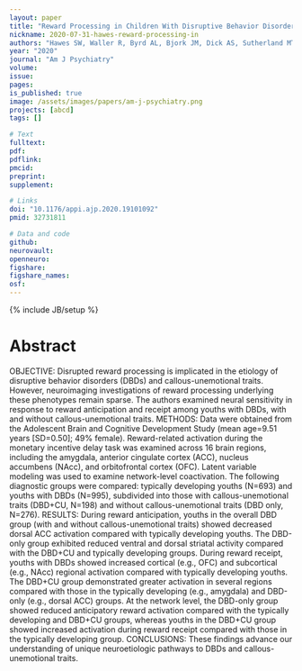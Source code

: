 ```yaml
---
layout: paper
title: "Reward Processing in Children With Disruptive Behavior Disorders and Callous-Unemotional Traits in the ABCD Study"
nickname: 2020-07-31-hawes-reward-processing-in
authors: "Hawes SW, Waller R, Byrd AL, Bjork JM, Dick AS, Sutherland MT, Riedel MC, Tobia MJ, Thomson N, Laird AR, Gonzalez R"
year: "2020"
journal: "Am J Psychiatry"
volume:
issue:
pages:
is_published: true
image: /assets/images/papers/am-j-psychiatry.png
projects: [abcd]
tags: []

# Text
fulltext:
pdf:
pdflink:
pmcid:
preprint:
supplement:

# Links
doi: "10.1176/appi.ajp.2020.19101092"
pmid: 32731811

# Data and code
github:
neurovault:
openneuro:
figshare:
figshare_names:
osf:
---
```

{% include JB/setup %}

# Abstract

OBJECTIVE: Disrupted reward processing is implicated in the etiology of disruptive behavior disorders (DBDs) and callous-unemotional traits. However, neuroimaging investigations of reward processing underlying these phenotypes remain sparse. The authors examined neural sensitivity in response to reward anticipation and receipt among youths with DBDs, with and without callous-unemotional traits. METHODS: Data were obtained from the Adolescent Brain and Cognitive Development Study (mean age=9.51 years [SD=0.50]; 49% female). Reward-related activation during the monetary incentive delay task was examined across 16 brain regions, including the amygdala, anterior cingulate cortex (ACC), nucleus accumbens (NAcc), and orbitofrontal cortex (OFC). Latent variable modeling was used to examine network-level coactivation. The following diagnostic groups were compared: typically developing youths (N=693) and youths with DBDs (N=995), subdivided into those with callous-unemotional traits (DBD+CU, N=198) and without callous-unemotional traits (DBD only, N=276). RESULTS: During reward anticipation, youths in the overall DBD group (with and without callous-unemotional traits) showed decreased dorsal ACC activation compared with typically developing youths. The DBD-only group exhibited reduced ventral and dorsal striatal activity compared with the DBD+CU and typically developing groups. During reward receipt, youths with DBDs showed increased cortical (e.g., OFC) and subcortical (e.g., NAcc) regional activation compared with typically developing youths. The DBD+CU group demonstrated greater activation in several regions compared with those in the typically developing (e.g., amygdala) and DBD-only (e.g., dorsal ACC) groups. At the network level, the DBD-only group showed reduced anticipatory reward activation compared with the typically developing and DBD+CU groups, whereas youths in the DBD+CU group showed increased activation during reward receipt compared with those in the typically developing group. CONCLUSIONS: These findings advance our understanding of unique neuroetiologic pathways to DBDs and callous-unemotional traits.
